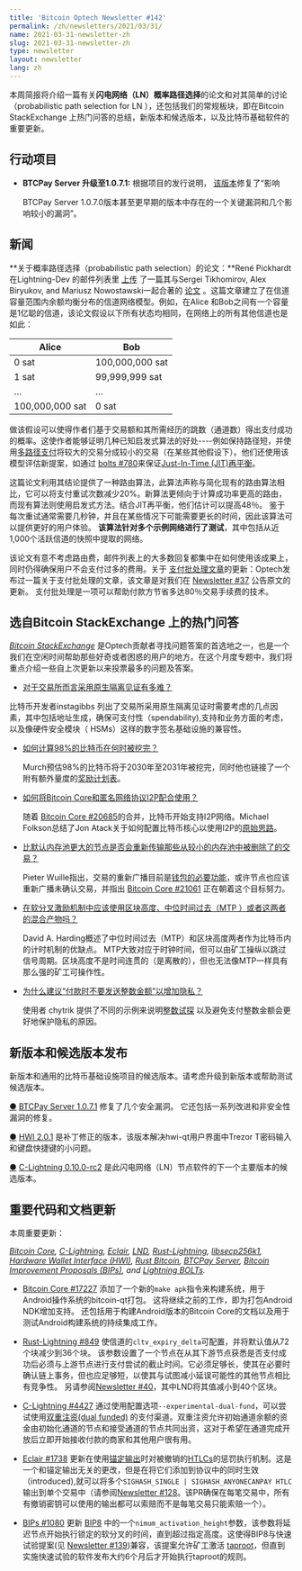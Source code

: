 ```yaml
---
title: 'Bitcoin Optech Newsletter #142'
permalink: /zh/newsletters/2021/03/31/
name: 2021-03-31-newsletter-zh 
slug: 2021-03-31-newsletter-zh 
type: newsletter
layout: newsletter
lang: zh
---
```


本周简报将介绍一篇有关**闪电网络（LN）概率路径选择**的论文和对其简单的讨论（probabilistic path selection for LN ），还包括我们的常规板块，即在Bitcoin StackExchange 上热门问答的总结，新版本和候选版本，以及比特币基础软件的重要更新。



## 行动项目

- **BTCPay Server 升级至1.0.7.1:** 根据项目的发行说明， [该版本](https://github.com/btcpayserver/btcpayserver/releases/tag/v1.0.7.1)修复了“影响

  BTCPay Server 1.0.7.0版本甚至更早期的版本中存在的一个关键漏洞和几个影响较小的漏洞”。



## 新闻

**关于概率路径选择（probabilistic path selection）的论文：**René Pickhardt在Lightning-Dev 的邮件列表里 [上传](https://lists.linuxfoundation.org/pipermail/lightning-dev/2021-March/002984.html) 了一篇其与Sergei Tikhomirov, Alex Biryukov, and Mariusz Nowostawski一起合著的 [论文](https://arxiv.org/abs/2103.08576) 。这篇文章建立了在信道容量范围内余额均衡分布的信道网络模型。例如，在Alice 和Bob之间有一个容量是1亿聪的信道，该论文假设以下所有状态均相同，在网络上的所有其他信道也是如此：

| Alice           | Bob             |
| --------------- | --------------- |
| 0 sat           | 100,000,000 sat |
| 1 sat           | 99,999,999 sat  |
| …               | …               |
| 100,000,000 sat | 0 sat           |

做该假设可以使得作者们基于交易额和其所需经历的跳数（通道数）得出支付成功的概率。这使作者能够证明几种已知启发式算法的好处----例如保持路径短，并使用[多路径支付](https://bitcoinops.org/en/topics/multipath-payments/)将较大的交易分成较小的交易（在某些其他假设下）。他们还使用该模型评估新提案，如通过 [bolts #780](https://github.com/lightningnetwork/lightning-rfc/issues/780)来保证[Just-In-Time (JIT)再平衡](https://bitcoinops.org/en/topics/jit-routing/)。

这篇论文利用其结论提供了一种路由算法，此算法声称与简化现有的路由算法相比，它可以将支付重试次数减少20%。新算法更倾向于计算成功率更高的路由，而现有算法则使用启发式方法。结合JIT再平衡，他们估计可以提高48％。 鉴于每次重试通常需要几秒钟，并且在某些情况下可能需要更长的时间，因此该算法可以提供更好的用户体验。 **该算法针对多个示例网络进行了测试**，其中包括从近1,000个活跃信道的快照中提取的网络。

该论文有意不考虑路由费，邮件列表上的大多数回复都集中在如何使用该成果上，同时仍得确保用户不会支付过多的费用。关于 [支付批处理文章](https://bitcoinops.org/en/payment-batching/)的更新：Optech发布过一篇关于支付批处理的文章，该文章是对我们在 [Newsletter #37](https://bitcoinops.org/en/newsletters/2019/03/12/#optech-publishes-book-chapter-about-payment-batching) 公告原文的更新。 支付批处理是一项可以帮助付款方节省多达80％交易手续费的技术。

## 选自Bitcoin StackExchange 上的热门问答

*[Bitcoin StackExchange](https://bitcoin.stackexchange.com/)* 是Optech贡献者寻找问题答案的首选地之一，也是一个我们在空闲时间帮助那些好奇或者困惑的用户的地方。在这个月度专题中，我们将重点介绍一些自上次更新以来投票最多的问题及答案。

-  [对于交易所而言采用原生隔离见证有多难？](https://bitcoin.stackexchange.com/a/103674) 

  比特币开发者instagibbs 列出了交易所采用原生隔离见证时需要考虑的几点因素，其中包括地址生成，确保可支付性（spendability),支持和业务方面的考虑，以及像硬件安全模块（ HSMs）这样的数字签名基础设施的兼容性。

  

- [如何计算98%的比特币在何时被挖完？](https://bitcoin.stackexchange.com/a/103159)

  Murch预估98%的比特币将于2030年至2031年被挖完，同时他也链接了一个附有额外量度的[奖励计划表](https://docs.google.com/spreadsheets/d/12tR_9WrY0Hj4AQLoJYj9EDBzfA38XIVLQSOOOVePNm0/edit#gid=0)。

  

- [如何将Bitcoin Core和匿名网络协议I2P配合使用？](https://bitcoin.stackexchange.com/a/103402)

  随着 [Bitcoin Core #20685](https://bitcoinops.org/en/newsletters/2021/03/10/#bitcoin-core-20685)的合并，比特币开始支持I2P网络。Michael Folkson总结了Jon Atack关于如何配置比特币核心以使用I2P的[原始思路](https://twitter.com/jonatack/status/1366764964896075776?s=20)。

  

- [比默认内存池更大的节点是否会重新传输那些从较小的内存池中被删除了的交易？](https://bitcoin.stackexchange.com/a/103104)

  Pieter Wuille指出，交易的重新广播目前是[钱包的必要功能](https://bitcoin.stackexchange.com/questions/103261/does-my-node-rebroadcast-its-mempool-transactions-on-startup/103262#103262)，或许节点也应该重新广播未确认交易，并指出 [Bitcoin Core #21061](https://github.com/bitcoin/bitcoin/issues/21061) 正在朝着这个目标努力。

  

- [在软分叉激励机制中应该使用区块高度、中位时间过去（MTP ）或者这两者的混合产物吗？](https://bitcoin.stackexchange.com/a/103854)

  David A. Harding概述了中位时间过去（MTP）和区块高度两者作为比特币内的计时机制的优缺点。 MTP大致对应于时钟时间，但可以由矿工操纵以跳过信号周期。区块高度不是时间连贯的（是离散的），但也无法像MTP一样具有那么强的矿工可操作性。

  

- [为什么建议“付款时不要发送整数金额”以增加隐私？](https://bitcoin.stackexchange.com/a/103260) 

  使用者 chytrik 提供了不同的示例来说明[整数试探](https://en.bitcoin.it/wiki/Privacy#Round_numbers) 以及避免支付整数金额会更好地保护隐私的原因。



## 新版本和候选版本发布

新版本和通用的比特币基础设施项目的候选版本。请考虑升级到新版本或帮助测试候选版本。

[●](https://bitcoinops.org/en/newsletters/2021/03/31/#btcpay-server-1-0-7-1) [BTCPay Server 1.0.7.1](https://github.com/btcpayserver/btcpayserver/releases/tag/v1.0.7.1) 修复了几个安全漏洞。 它还包括一系列改进和非安全性漏洞的修复。

[●](https://bitcoinops.org/en/newsletters/2021/03/31/#hwi-2-0-1) [HWI 2.0.1](https://github.com/bitcoin-core/HWI/releases/tag/2.0.1) 是补丁修正的版本，该版本解决hwi-qt用户界面中Trezor T密码输入和键盘快捷键的小问题。

[●](https://bitcoinops.org/en/newsletters/2021/03/31/#c-lightning-0-10-0-rc2) [C-Lightning 0.10.0-rc2](https://github.com/ElementsProject/lightning/releases/tag/v0.10.0rc2) 是此闪电网络（LN）节点软件的下一个主要版本的候选版本。



## 重要代码和文档更新

本周重要更新：

*[Bitcoin Core](https://github.com/bitcoin/bitcoin), [C-Lightning](https://github.com/ElementsProject/lightning), [Eclair](https://github.com/ACINQ/eclair), [LND](https://github.com/lightningnetwork/lnd/), [Rust-Lightning](https://github.com/rust-bitcoin/rust-lightning), [libsecp256k1](https://github.com/bitcoin-core/secp256k1), [Hardware Wallet Interface (HWI)](https://github.com/bitcoin-core/HWI), [Rust Bitcoin](https://github.com/rust-bitcoin/rust-bitcoin), [BTCPay Server](https://github.com/btcpayserver/btcpayserver/), [Bitcoin Improvement Proposals (BIPs)](https://github.com/bitcoin/bips/), and [Lightning BOLTs](https://github.com/lightningnetwork/lightning-rfc/).*

- [Bitcoin Core #17227](https://github.com/bitcoin/bitcoin/issues/17227) 添加了一个新的`make apk`指令来构建系统，用于Android操作系统的bitcoin-qt打包。 这将继续之前的工作，即为打包Android NDK增加支持。 还包括用于构建Android版本的Bitcoin Core的文档以及用于测试Android构建系统的持续集成工作。

- [Rust-Lightning #849](https://github.com/rust-bitcoin/rust-lightning/issues/849) 使信道的`cltv_expiry_delta`可配置，并将默认值从72个块减少到36个块。 该参数设置了一个节点在从其下游节点获悉是否支付成功后必须与上游节点进行支付尝试的截止时间。它必须足够长，使其在必要时确认链上事务，但也应足够短，以使其与试图减小延误可能性的其他节点相比有竞争性。 另请参阅[Newsletter #40](https://bitcoinops.org/en/newsletters/2019/04/02/#lnd-2759)，其中LND将其值减小到40个区块。

- [C-Lightning #4427](https://github.com/ElementsProject/lightning/issues/4427) 通过使用配置选项`--experimental-dual-fund`，可以尝试使用[双重注资(dual funded)](https://bitcoinops.org/en/topics/dual-funding/) 的支付渠道。双重注资允许初始通道余额的资金由初始化通道的节点和接受通道的节点共同出资，这对于希望在通道完成开放后立即开始接收付款的商家和其他用户很有用。

- [Eclair #1738](https://github.com/ACINQ/eclair/issues/1738) 更新在使用[锚定输出](https://bitcoinops.org/en/topics/anchor-outputs/)时对被撤销的[HTLCs](https://bitcoinops.org/en/topics/htlc/)的惩罚执行机制。这是一个和锚定输出无关的更改，但是在将它们添加到协议中的同时生效（introduced),就可以将多个`SIGHASH_SINGLE | SIGHASH_ANYONECANPAY HTLC`输出到单个交易中（请参阅[Newsletter #128](https://bitcoinops.org/en/newsletters/2020/12/16/#bolts-803)。该PR确保在每笔交易中，所有有撤销密钥可以使用的输出都可以索赔而不是每笔交易只能索赔一个）。

- [BIPs #1080](https://github.com/bitcoin/bips/issues/1080) 更新 [BIP8](https://github.com/bitcoin/bips/blob/master/bip-0008.mediawiki) 中的一个`nimum_activation_height`参数，该参数将延迟节点开始执行锁定的软分叉的时间，直到超过指定高度。这使得BIP8与快速试验提案(见 [Newsletter #139](https://bitcoinops.org/en/newsletters/2021/03/10/#a-short-duration-attempt-at-miner-activation))兼容，该提案允许矿工激活 [taproot](https://bitcoinops.org/en/topics/taproot/)，但直到实施快速试验的软件发布大约6个月后才开始执行taproot的规则。

